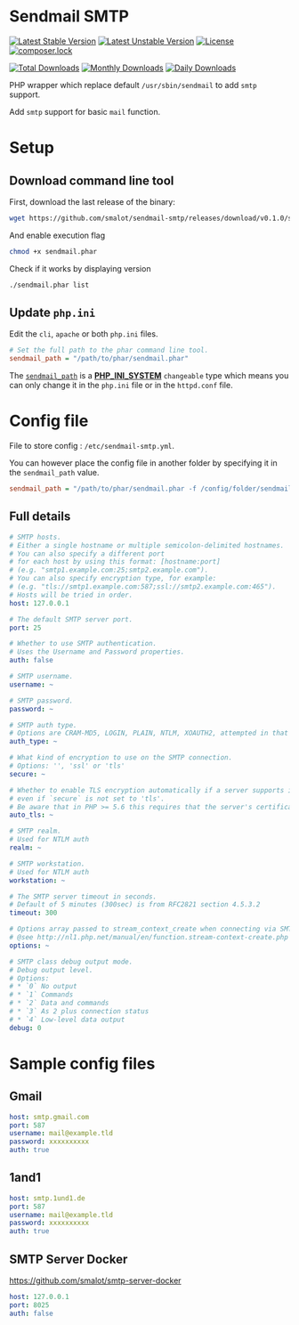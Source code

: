 # Sendmail SMTP

[![Latest Stable Version](https://poser.pugx.org/smalot/sendmail-smtp/v/stable)](https://packagist.org/packages/smalot/sendmail-smtp)
[![Latest Unstable Version](https://poser.pugx.org/smalot/sendmail-smtp/v/unstable)](https://packagist.org/packages/smalot/sendmail-smtp)
[![License](https://poser.pugx.org/smalot/sendmail-smtp/license)](https://packagist.org/packages/smalot/sendmail-smtp)
[![composer.lock](https://poser.pugx.org/smalot/sendmail-smtp/composerlock)](https://packagist.org/packages/smalot/sendmail-smtp)

[![Total Downloads](https://poser.pugx.org/smalot/sendmail-smtp/downloads)](https://packagist.org/packages/smalot/sendmail-smtp)
[![Monthly Downloads](https://poser.pugx.org/smalot/sendmail-smtp/d/monthly)](https://packagist.org/packages/smalot/sendmail-smtp)
[![Daily Downloads](https://poser.pugx.org/smalot/sendmail-smtp/d/daily)](https://packagist.org/packages/smalot/sendmail-smtp)


PHP wrapper which replace default `/usr/sbin/sendmail` to add `smtp` support.

Add `smtp` support for basic `mail` function.


# Setup


## Download command line tool

First, download the last release of the binary:

````sh
wget https://github.com/smalot/sendmail-smtp/releases/download/v0.1.0/sendmail.phar
````

And enable execution flag

````sh
chmod +x sendmail.phar
````

Check if it works by displaying version

````sh
./sendmail.phar list
````


## Update `php.ini`

Edit the `cli`, `apache` or both `php.ini` files.

````ini
# Set the full path to the phar command line tool.
sendmail_path = "/path/to/phar/sendmail.phar"
````

The [`sendmail_path`](http://php.net/manual/en/ini.list.php) is a **[PHP_INI_SYSTEM](http://php.net/manual/en/configuration.changes.modes.php)** `changeable` type which means you can only change it in the `php.ini` file or in the `httpd.conf` file.


# Config file

File to store config : `/etc/sendmail-smtp.yml`.

You can however place the config file in another folder by specifying it in the `sendmail_path` value.

````ini
sendmail_path = "/path/to/phar/sendmail.phar -f /config/folder/sendmail.yml"
````


## Full details

````yaml
# SMTP hosts.
# Either a single hostname or multiple semicolon-delimited hostnames.
# You can also specify a different port
# for each host by using this format: [hostname:port]
# (e.g. "smtp1.example.com:25;smtp2.example.com").
# You can also specify encryption type, for example:
# (e.g. "tls://smtp1.example.com:587;ssl://smtp2.example.com:465").
# Hosts will be tried in order.
host: 127.0.0.1

# The default SMTP server port.
port: 25

# Whether to use SMTP authentication.
# Uses the Username and Password properties.
auth: false

# SMTP username.
username: ~

# SMTP password.
password: ~

# SMTP auth type.
# Options are CRAM-MD5, LOGIN, PLAIN, NTLM, XOAUTH2, attempted in that order if not specified.
auth_type: ~

# What kind of encryption to use on the SMTP connection.
# Options: '', 'ssl' or 'tls'
secure: ~

# Whether to enable TLS encryption automatically if a server supports it,
# even if `secure` is not set to 'tls'.
# Be aware that in PHP >= 5.6 this requires that the server's certificates are valid.
auto_tls: ~

# SMTP realm.
# Used for NTLM auth
realm: ~

# SMTP workstation.
# Used for NTLM auth
workstation: ~

# The SMTP server timeout in seconds.
# Default of 5 minutes (300sec) is from RFC2821 section 4.5.3.2
timeout: 300

# Options array passed to stream_context_create when connecting via SMTP.
# @see http://nl1.php.net/manual/en/function.stream-context-create.php
options: ~

# SMTP class debug output mode.
# Debug output level.
# Options:
# * `0` No output
# * `1` Commands
# * `2` Data and commands
# * `3` As 2 plus connection status
# * `4` Low-level data output
debug: 0
````


# Sample config files


## Gmail

````yaml
host: smtp.gmail.com
port: 587
username: mail@example.tld
password: xxxxxxxxxx
auth: true
````

## 1and1

````yaml
host: smtp.1und1.de
port: 587
username: mail@example.tld
password: xxxxxxxxxx
auth: true
````

## SMTP Server Docker

https://github.com/smalot/smtp-server-docker

````yaml
host: 127.0.0.1
port: 8025
auth: false
````
